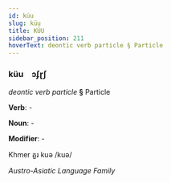 ```yaml
---
id: küu
slug: küu
title: KÜU
sidebar_position: 211
hoverText: deontic verb particle § Particle
---
```


### küu&emsp;<span kind="abugida">ɔʄɽʃ</span>

*deontic verb particle* **§** Particle

**Verb**: -

**Noun**: -

**Modifier**: -

Khmer គួរ kuə /kuə/

*Austro-Asiatic Language Family*